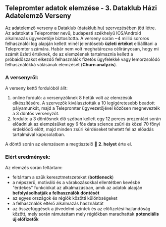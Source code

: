 ## Telepromter adatok elemzése - 3. Dataklub Házi Adatelemző Verseny

Az adatelemző verseny a Dataklub (dataklub.hu) szervezésében jött létre.
Az adatokat a Telepromter nevű, budapesti székhelyű IOS/Android alkalmazás ügyvezetője biztosította. A verseny során ~4 millió sororos felhasználói log alapján kellett minél jelentősebb **üzleti értéket** előállítani a Telepromter számára. Habár nem volt meghatározva célirányosan, hogy mi számít üzleti értéknek, de az elemzésnek tartalmaznia kellett a próbaidőszakot elkezdő felhasználók fizetős ügyfelekké vagy lemorzsolódó felhasználókká válásának elemzését (**Churn analyzis**). 

### A versenyről:
A verseny kettő fordulóból állt:
1. online forduló: a versenyzőknek 8 hetük volt az elemzésük elkészítésére. A szervezők kiválasztották a 10 legígéretesebb beadott pályamunkát, majd a Telepromter ügyvezetőjével közösen megnevezték a 3 döntős versenyzőt.
2. forduló: a 3 döntősnek élő szóban kellett egy 12 perces prezentáci során előadniuk az elemzésüket egy 6 fős data science zsűri és közel 70 főnyi érdeklődő előtt, majd minden zsűri kérdéseket tehetett fel az előadás tartalmával kapcsolatban.

A döntő során az elemzésem a megtisztelő 🥈 **2. helyet** érte el.

### Elért eredmények:
Az elemzés során feltártam: 
- feltártam a szűk keresztmetszeteket (**bottleneck**)
- a népszerű, motiváló és a várakozásokkal ellentétben kevésbé "érdekes" funkciókat az alkalmazásban, amik az adatok alapján **befolyásolhatják a felhasználók döntését**
- az egyes országok és régiók közötti különbségeket
- a felhasználók eltérő alkalmazás használatát
- az összefüggések a jövedelmi szintek és az előfizetési hajlandóság között, mely során rámutattam mely régiókban maradhattak **potenciális új előfizetők**


